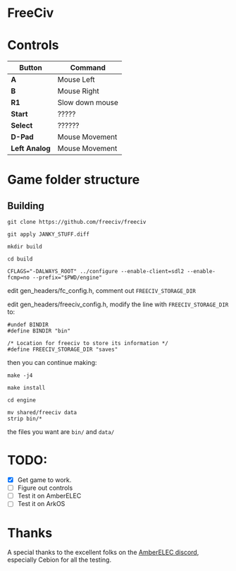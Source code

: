 # FreeCiv

# Controls

| Button            | Command                    |
|-------------------|----------------------------|
| **A**             | Mouse Left                 |
| **B**             | Mouse Right                |
| **R1**            | Slow down mouse            |
| **Start**         | ?????                      |
| **Select**        | ??????                     |
| **D-Pad**         | Mouse Movement             |
| **Left Analog**   | Mouse Movement             |


# Game folder structure

 
## Building


    git clone https://github.com/freeciv/freeciv

    git apply JANKY_STUFF.diff

    mkdir build

    cd build

    CFLAGS="-DALWAYS_ROOT" ../configure --enable-client=sdl2 --enable-fcmp=no --prefix="$PWD/engine"

edit gen_headers/fc_config.h, comment out `FREECIV_STORAGE_DIR`

edit gen_headers/freeciv_config.h, modify the line with `FREECIV_STORAGE_DIR` to:

    #undef BINDIR
    #define BINDIR "bin"

    /* Location for freeciv to store its information */
    #define FREECIV_STORAGE_DIR "saves"

then you can continue making:

    make -j4

    make install

    cd engine

    mv shared/freeciv data
    strip bin/*

the files you want are `bin/` and `data/`


# TODO:

- [x] Get game to work.
- [ ] Figure out controls
- [ ] Test it on AmberELEC
- [ ] Test it on ArkOS

# Thanks

A special thanks to the excellent folks on the [AmberELEC discord](https://discord.com/invite/R9Er7hkRMe), especially Cebion for all the testing.